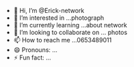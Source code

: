 - 👋 Hi, I’m @Erick-network
- 👀 I’m interested in ...photograph
- 🌱 I’m currently learning ...about network
- 💞️ I’m looking to collaborate on ... photos
- 📫 How to reach me ...0653489011
- 😄 Pronouns: ...
- ⚡ Fun fact: ...

<!---
Erick-network/Erick-network is a ✨ special ✨ repository because its `README.md` (this file) appears on your GitHub profile.
You can click the Preview link to take a look at your changes.
--->
